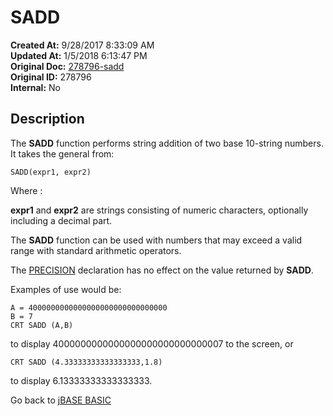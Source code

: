 # SADD

**Created At:** 9/28/2017 8:33:09 AM  
**Updated At:** 1/5/2018 6:13:47 PM  
**Original Doc:** [278796-sadd](https://docs.jbase.com/36868-jbase-basic/278796-sadd)  
**Original ID:** 278796  
**Internal:** No  

## Description

The **SADD** function performs string addition of two base 10-string numbers. It takes the general from:

```
SADD(expr1, expr2)
```

Where :

**expr1** and **expr2** are strings consisting of numeric characters, optionally including a decimal part.

The **SADD** function can be used with numbers that may exceed a valid range with standard arithmetic operators.

The [PRECISION](./../precision) declaration has no effect on the value returned by **SADD**.

Examples of use would be:

```
A = 4000000000000000000000000000000
B = 7
CRT SADD (A,B)
```

to display 4000000000000000000000000000007 to the screen, or

```
CRT SADD (4.33333333333333333,1.8)
```

to display 6.13333333333333333.

Go back to [jBASE BASIC](./../README.md)
